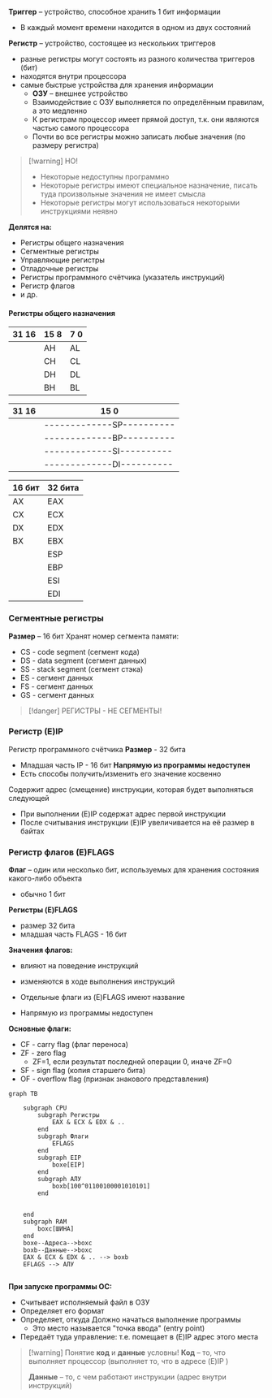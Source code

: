**Триггер** – устройство, способное хранить 1 бит информации
- В каждый момент времени находится в одном из двух состояний

**Регистр** – устройство, состоящее из нескольких триггеров
- разные регистры могут состоять из разного количества триггеров (бит)
- находятся внутри процессора
- самые быстрые устройства для хранения информации
	- **ОЗУ** – внешнее устройство
	- Взаимодействие с ОЗУ выполняется по определённым правилам, а это медленно
	- К регистрам процессор имеет прямой доступ, т.к. они являются частью самого процессора
	- Почти во все регистры можно записать любые значения (по размеру регистра)

>[!warning] НО!
>- Некоторые недоступны программно
>- Некоторые регистры имеют специальное назначение, писать туда произвольные значения не имеет смысла
>- Некоторые регистры могут использоваться некоторыми инструкциями неявно


**Делятся на:**
- Регистры общего назначения
- Сегментные регистры
- Управляющие регистры
- Отладочные регистры
- Регистры программного счётчика (указатель инструкций)
- Регистр флагов
- и др.

#### Регистры общего назначения
| 31                                     16 | 15        8 | 7        0 |
| ----------------------------------------- | ----------- | ---------- |
|                                           | AH          | AL         |
|                                           | CH          | CL         |
|                                           | DH          | DL         |
|                                           | BH          | BL         |

| 31                                     16 | 15                        0 |
| ----------------------------------------- | --------------------------- |
|                                           | -------------SP----------   |
|                                           | -------------BP----------   |
|                                           | -------------SI----------   |
|                                           | -------------DI----------   |

| 16 бит | 32 бита |
| ------ | ------- |
| AX     | EAX     |
| CX     | ECX     |
| DX     | EDX     |
| BX     | EBX     |
|        | ESP     |
|        | EBP     |
|        | ESI     |
|        | EDI     |
### Сегментные регистры

**Размер** – 16 бит
Хранят номер сегмента памяти:
- CS - code segment (сегмент кода)
- DS - data segment (сегмент данных)
- SS - stack segment (сегмент стэка)
- ES - сегмент данных
- FS - сегмент данных
- GS - сегмент данных

>[!danger] РЕГИСТРЫ - НЕ СЕГМЕНТЫ!

### Регистр (E)IP

Регистр программного счётчика
**Размер** - 32 бита
- Младшая часть IP - 16 бит
**Напрямую из программы недоступен**
- Есть способы получить/изменить его значение косвенно

Содержит адрес (смещение) инструкции, которая будет выполняться следующей
- При выполнении (E)IP содержат адрес первой инструкции
- После считывания инструкции (E)IP увеличивается на её размер в байтах

### Регистр флагов (E)FLAGS
**Флаг** – один или несколько бит, используемых для хранения состояния какого-либо объекта 
- обычно 1 бит

**Регистры (E)FLAGS**
- размер 32 бита
- младшая часть FLAGS - 16 бит

**Значения флагов:**
- влияют на поведение инструкций
- изменяются в ходе выполнения инструкций

- Отдельные флаги из (E)FLAGS имеют название
- Напрямую из программы недоступен

**Основные флаги:**
- CF - carry flag (флаг переноса)
- ZF - zero flag 
	- ZF=1, если результат последней операции 0, иначе ZF=0
- SF - sign flag (копия старшего бита)
- OF - overflow flag (признак знакового представления)


```mermaid
graph TB
	
	subgraph CPU
		subgraph Регистры
			EAX & ECX & EDX & .. 
		end
		subgraph Флаги
			EFLAGS
		end
		subgraph EIP
			boxe[EIP]
		end
		subgraph АЛУ
			boxb[100^01100100001010101]
		end
		
		
	end
	subgraph RAM
		boxc[ШИНА]
	end
	boxe--Адреса-->boxc
	boxb--Данные-->boxc
	EAX & ECX & EDX & .. --> boxb
	EFLAGS --> АЛУ
	
```

**При запуске программы ОС:**
- Считывает исполняемый файл в ОЗУ
- Определяет его формат
- Определяет, откуда Должно начаться выполнение программы
	- Это место называется "точка ввода" (entry point)
- Передаёт туда управление: т.е. помещает в (E)IP адрес этого места

>[!warning] Понятие **код** и **данные** условны!
>**Код** – то, что выполняет процессор (выполняет то, что в адресе (E)IP )
>
>**Данные** – то, с чем работают инструкции (адрес внутри инструкций)



